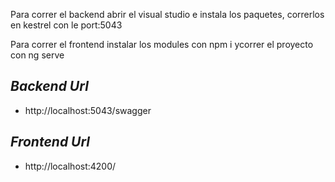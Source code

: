 
Para correr el backend abrir el visual studio e instala los paquetes, correrlos en kestrel con le port:5043

Para correr el frontend instalar los modules con npm i  ycorrer el proyecto con ng serve

## _Backend Url_
- http://localhost:5043/swagger
## _Frontend Url_
- http://localhost:4200/

